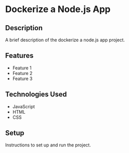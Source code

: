 # Dockerize a Node.js App

## Description

A brief description of the dockerize a node.js app project.

## Features

- Feature 1
- Feature 2
- Feature 3

## Technologies Used

- JavaScript
- HTML
- CSS

## Setup

Instructions to set up and run the project.
